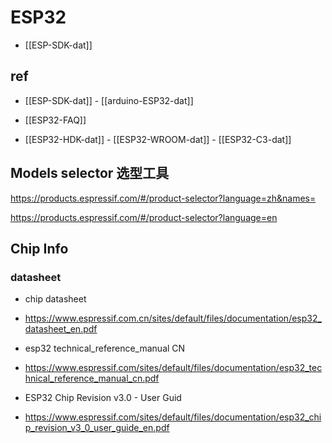 

# ESP32 

- [[ESP-SDK-dat]]


## ref 

- [[ESP-SDK-dat]] - [[arduino-ESP32-dat]]

- [[ESP32-FAQ]]



- [[ESP32-HDK-dat]] - [[ESP32-WROOM-dat]] - [[ESP32-C3-dat]]



## Models selector 选型工具 
https://products.espressif.com/#/product-selector?language=zh&names=


https://products.espressif.com/#/product-selector?language=en



## Chip Info 

### datasheet

- chip datasheet
- https://www.espressif.com.cn/sites/default/files/documentation/esp32_datasheet_en.pdf

- esp32 technical_reference_manual CN
- https://www.espressif.com/sites/default/files/documentation/esp32_technical_reference_manual_cn.pdf

- ESP32 Chip Revision v3.0 - User Guid
- https://www.espressif.com/sites/default/files/documentation/esp32_chip_revision_v3_0_user_guide_en.pdf

